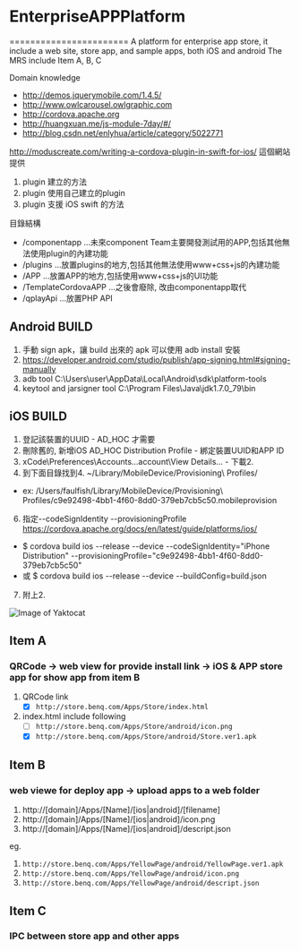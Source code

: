 # EnterpriseAPPPlatform
=======================
A platform for enterprise app store, it include a web site, store app, and sample apps, both iOS and android
The MRS include Item A, B, C

Domain knowledge
 - http://demos.jquerymobile.com/1.4.5/
 - http://www.owlcarousel.owlgraphic.com
 - http://cordova.apache.org
 - http://huangxuan.me/js-module-7day/#/
 - http://blog.csdn.net/enlyhua/article/category/5022771

http://moduscreate.com/writing-a-cordova-plugin-in-swift-for-ios/
這個網站提供

1. plugin 建立的方法
2. plugin 使用自己建立的plugin
3. plugin 支援 iOS swift 的方法

目錄結構
- /componentapp  …未來component Team主要開發測試用的APP,包括其他無法使用plugin的內建功能
- /plugins              …放置plugins的地方,包括其他無法使用www+css+js的內建功能
- /APP                  …放置APP的地方,包括使用www+css+js的UI功能
- /TemplateCordovaAPP …之後會廢除, 改由componentapp取代
- /qplayApi             …放置PHP API

## Android BUILD
1. 手動 sign apk，讓 build 出來的 apk 可以使用 adb install 安裝
2. https://developer.android.com/studio/publish/app-signing.html#signing-manually
3. adb  tool  C:\Users\user\AppData\Local\Android\sdk\platform-tools
4. keytool and jarsigner tool C:\Program Files\Java\jdk1.7.0_79\bin
 
## iOS BUILD
1. 登記該裝置的UUID - AD_HOC 才需要
2. 刪除舊的, 新增iOS AD_HOC Distribution Profile - 綁定裝置UUID和APP ID
4. xCode\Preferences\Accounts\...account\View Details... - 下載2.
5. 到下面目錄找到4. ~/Library/MobileDevice/Provisioning\ Profiles/
 - ex: /Users/faulfish/Library/MobileDevice/Provisioning\ Profiles/c9e92498-4bb1-4f60-8dd0-379eb7cb5c50.mobileprovision
6. 指定--codeSignIdentity	 --provisioningProfile https://cordova.apache.org/docs/en/latest/guide/platforms/ios/
 - $ cordova build ios --release --device --codeSignIdentity="iPhone Distribution" --provisioningProfile="c9e92498-4bb1-4f60-8dd0-379eb7cb5c50"
 - 或 $ cordova build ios --release --device --buildConfig=build.json
7. 附上2. 


![Image of Yaktocat](https://cloud.githubusercontent.com/assets/1924451/15109396/ce744f80-160d-11e6-9558-92e85836c014.png)

Item A
-----------------------

### QRCode -> web view for provide install link -> iOS & APP store app for show app from item B

1. QRCode link
   - [x] `http://store.benq.com/Apps/Store/index.html`
2. index.html include following
   - [ ] `http://store.benq.com/Apps/Store/android/icon.png`
   - [x] `http://store.benq.com/Apps/Store/android/Store.ver1.apk`

Item B
-----------------------

### web viewe for deploy app -> upload apps to a web folder 

1. http://[domain]/Apps/[Name]/[ios|android]/[filename]
2. http://[domain]/Apps/[Name]/[ios|android]/icon.png
3. http://[domain]/Apps/[Name]/[ios|android]/descript.json

eg.

1. `http://store.benq.com/Apps/YellowPage/android/YellowPage.ver1.apk`
2. `http://store.benq.com/Apps/YellowPage/android/icon.png`
3. `http://store.benq.com/Apps/YellowPage/android/descript.json`

Item C
-----------------------

### IPC between store app and other apps
